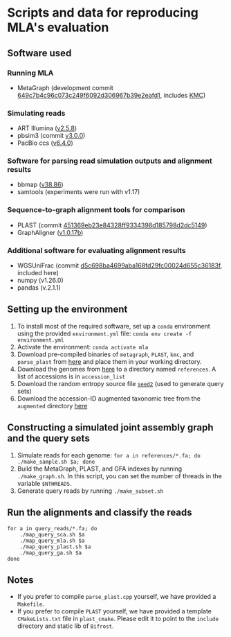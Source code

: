 # Scripts and data for reproducing MLA's evaluation

## Software used
### Running MLA
- MetaGraph (development commit [649c7b4c96c073c249f6092d306967b39e2eafd1](https://github.com/ratschlab/metagraph/tree/649c7b4c96c073c249f6092d306967b39e2eafd1), includes [KMC](https://github.com/karasikov/KMC/tree/0e2ffe0f6fa3564bf7305ac35a803a8e972530e8))

### Simulating reads
- ART Illumina ([v2.5.8](https://www.niehs.nih.gov/research/resources/software/biostatistics/art))
- pbsim3 (commit [v3.0.0](https://github.com/yukiteruono/pbsim3/tree/v3.0.0))
- PacBio ccs ([v6.4.0](https://anaconda.org/bioconda/pbccs))

### Software for parsing read simulation outputs and alignment results
- bbmap ([v38.86](https://sourceforge.net/projects/bbmap/))
- samtools (experiments were run with v1.17)

### Sequence-to-graph alignment tools for comparison
- PLAST (commit [451369eb23e84328ff9334398d185798d2dc5149](https://gitlab.ub.uni-bielefeld.de/gi/plast/-/tree/451369eb23e84328ff9334398d185798d2dc5149))
- GraphAligner ([v1.0.17b](https://anaconda.org/bioconda/graphaligner))

### Additional software for evaluating alignment results
- WGSUniFrac (commit [d5c698ba4699aba168fd29fc00024d655c36183f](https://github.com/KoslickiLab/WGSUniFrac/tree/d5c698ba4699aba168fd29fc00024d655c36183f), included here)
- numpy (v1.26.0)
- pandas (v.2.1.1)

## Setting up the environment
1) To install most of the required software, set up a `conda` environment using the provided `environment.yml` file: `conda env create -f environment.yml`
2) Activate the environment: `conda activate mla`
3) Download pre-compiled binaries of `metagraph`, `PLAST`, `kmc`, and `parse_plast` from [here](https://public.bmi.inf.ethz.ch/resources/mla/software/) and place them in your working directory.
4) Download the genomes from [here](https://public.bmi.inf.ethz.ch/resources/mla/references/) to a directory named `references`. A list of accessions is in `accession_list`
5) Download the random entropy source file [`seed2`](https://public.bmi.inf.ethz.ch/resources/mla/seed2) (used to generate query sets)
6) Download the accession-ID augmented taxonomic tree from the `augmented` directory [here](https://public.bmi.inf.ethz.ch/resources/mla/)

## Constructing a simulated joint assembly graph and the query sets
1) Simulate reads for each genome: `for a in references/*.fa; do ./make_sample.sh $a; done`
2) Build the MetaGraph, PLAST, and GFA indexes by running `./make_graph.sh`. In this script, you can set the number of threads in the variable `$NTHREADS`.
3) Generate query reads by running `./make_subset.sh`

## Run the alignments and classify the reads
```
for a in query_reads/*.fa; do
    ./map_query_sca.sh $a
    ./map_query_mla.sh $a
    ./map_query_plast.sh $a
    ./map_query_ga.sh $a
done
```

## Notes
- If you prefer to compile `parse_plast.cpp` yourself, we have provided a `Makefile`.
- If you prefer to compile `PLAST` yourself, we have provided a template `CMakeLists.txt` file in `plast_cmake`. Please edit it to point to the `include` directory and static lib of `Bifrost`.
